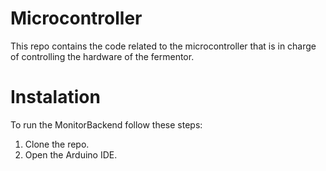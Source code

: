 # Microcontroller
This repo contains the code related to the microcontroller that is in charge of controlling the hardware of the fermentor.

# Instalation
To run the MonitorBackend follow these steps:
  1. Clone the repo.
  2. Open the Arduino IDE.